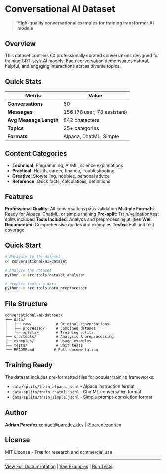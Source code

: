 # Conversational AI Dataset

> **High-quality conversational examples for training transformer AI models**

## Overview

This dataset contains 60 professionally curated conversations designed for training GPT-style AI models. Each conversation demonstrates natural, helpful, and engaging interactions across diverse topics.

## Quick Stats

| Metric | Value |
|--------|-------|
| **Conversations** | 60 |
| **Messages** | 156 (78 user, 78 assistant) |
| **Avg Message Length** | 842 characters |
| **Topics** | 25+ categories |
| **Formats** | Alpaca, ChatML, Simple |

## Content Categories

- **Technical**: Programming, AI/ML, science explanations
- **Practical**: Health, career, finance, troubleshooting
- **Creative**: Storytelling, hobbies, personal advice
- **Reference**: Quick facts, calculations, definitions

## Features

**Professional Quality**: All conversations pass validation
**Multiple Formats**: Ready for Alpaca, ChatML, or simple training
**Pre-split**: Train/validation/test splits included
**Tools Included**: Analysis and preprocessing utilities
**Well Documented**: Comprehensive guides and examples
**Tested**: Full unit test coverage

## Quick Start

```bash
# Navigate to the dataset
cd conversational-ai-dataset

# Analyze the dataset
python -m src.tools.dataset_analyzer

# Prepare training data
python -m src.tools.data_preprocessor
```

## File Structure

```
conversational-ai-dataset/
├── data/
│   ├── raw/           # Original conversations
│   ├── processed/     # Combined dataset
│   └── splits/        # Training splits
├── src/tools/         # Analysis & preprocessing
├── examples/          # Usage examples
├── tests/             # Unit tests
└── README.md         # Full documentation
```

## Training Ready

The dataset includes pre-formatted files for popular training frameworks:

- `data/splits/train_alpaca.jsonl` - Alpaca instruction format
- `data/splits/train_chatml.jsonl` - ChatML conversation format  
- `data/splits/train_simple.jsonl` - Simple prompt-completion format

## Author

**Adrian Paredez**
contact@paredez.dev | [@paredezadrian](https://github.com/paredezadrian)

## License

MIT License - Free for research and commercial use

---

[View Full Documentation](README.md) | [See Examples](examples/) | [Run Tests](tests/)
